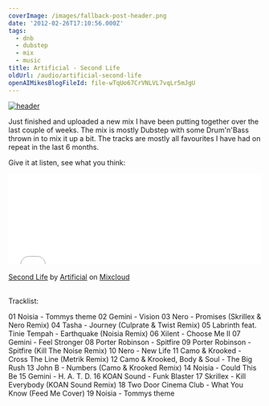 ```yaml
---
coverImage: /images/fallback-post-header.png
date: '2012-02-26T17:10:56.000Z'
tags:
  - dnb
  - dubstep
  - mix
  - music
title: Artificial - Second Life
oldUrl: /audio/artificial-second-life
openAIMikesBlogFileId: file-wTqUo67CrVNLVL7vqLr5mJgU
---
```


[![](/wp-content/uploads/2012/02/header.png "header")](/wp-content/uploads/2012/02/header.png)

Just finished and uploaded a new mix I have been putting together over the last couple of weeks. The mix is mostly Dubstep with some Drum'n'Bass thrown in to mix it up a bit. The tracks are mostly all favourites I have had on repeat in the last 6 months.

<!-- more -->

Give it at listen, see what you think:

<iframe width="100%" height="180" src="//www.mixcloud.com/widget/iframe/?feed=http%3A%2F%2Fwww.mixcloud.com%2Fmikeysee%2Fartificial-second-life%2F&amp;embed_type=widget_standard&amp;embed_uuid=c75fe1f0-fab9-479f-998a-220a90507f45&amp;hide_tracklist=1&amp;hide_cover=1" frameborder="0"></iframe><div style="clear: both; height: 3px; width: auto;"></div>

[Second Life](https://www.mixcloud.com/mikeysee/artificial-second-life/?utm_source=widget&utm_medium=web&utm_campaign=base_links&utm_term=resource_link)<span> by </span>[Artificial](https://www.mixcloud.com/mikeysee/?utm_source=widget&utm_medium=web&utm_campaign=base_links&utm_term=profile_link)<span> on </span>[ Mixcloud](https://www.mixcloud.com/?utm_source=widget&utm_medium=web&utm_campaign=base_links&utm_term=homepage_link)

<div style="clear: both; height: 3px; width: auto;"></div>

Tracklist:

01 Noisia - Tommys theme
02 Gemini - Vision
03 Nero - Promises (Skrillex &amp; Nero Remix)
04 Tasha - Journey (Culprate &amp; Twist Remix)
05 Labrinth feat. Tinie Tempah - Earthquake (Noisia Remix)
06 Xilent - Choose Me II
07 Gemini - Feel Stronger
08 Porter Robinson - Spitfire
09 Porter Robinson - Spitfire (Kill The Noise Remix)
10 Nero - New Life
11 Camo &amp; Krooked - Cross The Line (Metrik Remix)
12 Camo &amp; Krooked, Body &amp; Soul - The Big Rush
13 John B - Numbers (Camo &amp; Krooked Remix)
14 Noisia - Could This Be
15 Gemini - H. A. T. D.
16 KOAN Sound - Funk Blaster
17 Skrillex - Kill Everybody (KOAN Sound Remix)
18 Two Door Cinema Club - What You Know (Feed Me Cover)
19 Noisia - Tommys theme
